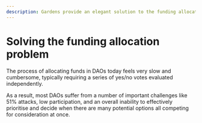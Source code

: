 ```yaml
---
description: Gardens provide an elegant solution to the funding allocation problem
---
```


# Solving the funding allocation problem

The process of allocating funds in DAOs today feels very slow and cumbersome, typically requiring a series of yes/no votes evaluated independently.

As a result, most DAOs suffer from a number of important challenges like 51% attacks, low participation, and an overall inability to effectively prioritise and decide when there are many potential options all competing for consideration at once.

